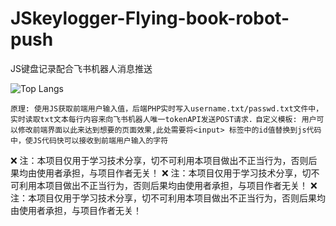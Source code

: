# JSkeylogger-Flying-book-robot-push
JS键盘记录配合飞书机器人消息推送

![Top Langs](https://github-readme-stats.vercel.app/api/top-langs/?username=AQF0R&layout=compact&theme=tokyonight)

`原理: 使用JS获取前端用户输入值，后端PHP实时写入username.txt/passwd.txt文件中，实时读取txt文本每行内容来向飞书机器人唯一tokenAPI发送POST请求.`
`自定义模板: 用户可以修改前端界面以此来达到想要的页面效果,此处需要将<input> 标签中的id值替换到js代码中，使JS代码快可以接收到前端用户输入的字符`

:x: 注：本项目仅用于学习技术分享，切不可利用本项目做出不正当行为，否则后果均由使用者承担，与项目作者无关！
:x: 注：本项目仅用于学习技术分享，切不可利用本项目做出不正当行为，否则后果均由使用者承担，与项目作者无关！
:x: 注：本项目仅用于学习技术分享，切不可利用本项目做出不正当行为，否则后果均由使用者承担，与项目作者无关！
